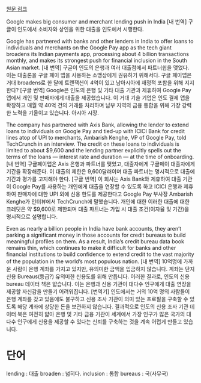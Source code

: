 [원문 링크](https://techcrunch.com/2023/10/18/google-pay-deepens-consumer-and-merchant-lending-offerings-in-india/)

Google makes big consumer and merchant lending push in India
[내 번역]
구글이 인도에서 소비자와 상인을 위한 대출을 인도에서 시행한다.

Google has partnered with banks and other lenders in India to offer loans to individuals and merchants on the Google Pay app as the tech giant broadens its Indian payments app, processing about 4 billion transactions monthly, and makes its strongest push for financial inclusion in the South Asian market.
[내 번역]
구글이 인도의 은행과 여러 대출점에서 파트너쉽을 맺었다.
이는 대출론을 구글 페이 앱을 사용하는 소맹상에게 권유하기 위해서다.
구글 페이앱은 거대 broadens로 한 달에 트랜잭션이 4억이 있고 남아시아에 재정적 포함을 위해 지지한다?
[구글 번역]
Google은 인도의 은행 및 기타 대출 기관과 제휴하여 Google Pay 앱에서 개인 및 판매자에게 대출을 제공했습니다. 이 거대 기술 기업은 인도 결제 앱을 확장하고 매월 약 40억 건의 거래를 처리하며 남부 지역의 금융 통합을 위해 가장 강력한 노력을 기울이고 있습니다. 아시아 시장.

The company has partnered with Axis Bank, allowing the lender to extend loans to individuals on Google Pay and tied-up with ICICI Bank for credit lines atop of UPI to merchants, Ambarish Kenghe, VP of Google Pay, told TechCrunch in an interview. The credit on these loans to individuals is limited to about $9,600 and the lending partner explicitly spells out the terms of the loans — interest rate and duration — at the time of onboarding.
[내 번역]
구글페이앱은 Axis 은행과 파트너를 맺었고, 대출자에게 구글페이 대출자에게 기간을 확장해준다.
이 대출의 제한은 9,600달러이며 대출 파트너는 명시적으로 대출에 기간과 평가를 고지해야 한다.
[구글 번역]
이 회사는 Axis Bank와 제휴하여 대출 기관이 Google Pay를 사용하는 개인에게 대출을 연장할 수 있도록 하고 ICICI 은행과 제휴하여 판매자에 대한 UPI 외에 신용 한도를 제공한다고 Google Pay 부사장 Ambarish Kenghe가 인터뷰에서 TechCrunch에 말했습니다. 개인에 대한 이러한 대출에 대한 크레딧은 약 $9,600로 제한되며 대출 파트너는 가입 시 대출 조건(이자율 및 기간)을 명시적으로 설명합니다.

Even as nearly a billion people in India have bank accounts, they aren’t parking a significant money in those accounts for credit bureaus to build meaningful profiles on them. 
As a result, India’s credit bureau data book remains thin, which continues to make it difficult for banks and other financial institutions to build confidence to extend credit to the vast majority of the population in the world’s most populous nation.
[내 번역]
10억명에 가까운 사람이 은행 계좌를 가지고 있지만, 유의미한 금액을 입금하지 않습니다.
계좌는 단지 신용 Bureaus(등급?) 유의미한 신용도를 위해 만듭니다.
이러한 결과로, 인도의 신용 bureau 데이터 책은 얇습니다.
이는 은행과 신용 기관이 대다수 인구에게 대출 연장을 제공할 자신감을 만들기 어려워집니다.
[번역기]
인도에서는 거의 10억 명의 사람들이 은행 계좌를 갖고 있음에도 불구하고 신용 조사 기관이 의미 있는 프로필을 구축할 수 있도록 해당 계좌에 상당한 돈을 보관하지 않습니다.
결과적으로 인도의 신용 조사 기관 데이터 북은 여전히 얇아 은행 및 기타 금융 기관이 세계에서 가장 인구가 많은 국가의 대다수 인구에게 신용을 제공할 수 있다는 신뢰를 구축하는 것을 계속 어렵게 만들고 있습니다.

# 단어
lending : 대출
broaden : 넓히다.
inclusion : 통합
bureaus : 국(사무국)